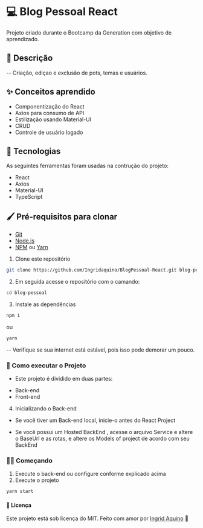 # 💻 Blog Pessoal React 
Projeto criado durante o Bootcamp da Generation com objetivo de aprendizado.

## 📃 Descrição
-- Criação, ediçao e exclusão de pots, temas e usuários.

## ✨ Conceitos aprendido

- Componentização do React
- Axios para consumo de API
- Estilização usando Material-UI
- CRUD
- Controle de usuário logado

## 🧪 Tecnologias
  As seguintes ferramentas foram usadas na contrução do projeto:

- React
- Axios
- Material-UI
- TypeScript

## 🖌 Pré-requisitos para clonar

* [Git](https://git-scm.com)
* [Node.js](https://nodejs.org/)
* [NPM](https://www.npmjs.com/) ou [Yarn](https://classic.yarnpkg.com/lang/en/docs/install/)

1. Clone este repositório
````bash
git clone https://github.com/Ingridaquino/BlogPessoal-React.git blog-pessoal
````
2. Em seguida acesse o repositório com o camando:
````bash
cd blog-pessoal
````
3. Instale as dependências
````bash
npm i
````
ou 
````bash 
yarn
````

-- Verifique se sua internet está estável, pois isso pode demorar um pouco.

### 🎊 Como executar o Projeto
 - Este projeto é dividido em duas partes: 

* Back-end
* Front-end

4. Inicializando o Back-end


- Se você tiver um Back-end local, inicie-o antes do React Project

- Se você possui um Hosted BackEnd , acesse o arquivo Service e altere o BaseUrl e as rotas, e altere os Models of project de acordo com seu BackEnd


### 👩‍💻 Começando 
1. Execute o back-end ou configure conforme explicado acima
2. Execute o projeto

````bash
yarn start
````

#### 🎨 Licença
Este projeto está sob licença do MIT.
Feito com amor por [Ingrid Aquino](https://www.linkedin.com/in/ingrid-aquino-88a8b9147/) 🤞

